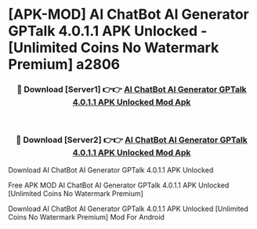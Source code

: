 # [APK-MOD] AI ChatBot AI Generator GPTalk 4.0.1.1 APK Unlocked - [Unlimited Coins No Watermark Premium] a2806



<div align="center">
<h3>🔴 Download [Server1] 👉👉 <a href="https://momento.my/?title=AI_ChatBot_AI_Generator_GPTalk_4.0.1.1_APK_Unlocked">AI ChatBot AI Generator GPTalk 4.0.1.1 APK Unlocked Mod Apk</a></h3><br>

<h3>🔴 Download [Server2] 👉👉 <a href="https://momento.my/?title=AI_ChatBot_AI_Generator_GPTalk_4.0.1.1_APK_Unlocked">AI ChatBot AI Generator GPTalk 4.0.1.1 APK Unlocked Mod Apk</a></h3>
</div>



Download AI ChatBot AI Generator GPTalk 4.0.1.1 APK Unlocked 

Free APK MOD AI ChatBot AI Generator GPTalk 4.0.1.1 APK Unlocked [Unlimited Coins No Watermark Premium]

Download AI ChatBot AI Generator GPTalk 4.0.1.1 APK Unlocked [Unlimited Coins No Watermark Premium] Mod For Android
